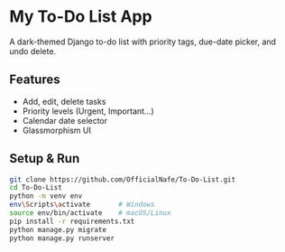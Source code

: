 # My To-Do List App

A dark-themed Django to-do list with priority tags, due-date picker, and undo delete.

## Features

- Add, edit, delete tasks  
- Priority levels (Urgent, Important…)  
- Calendar date selector  
- Glassmorphism UI

## Setup & Run

```bash
git clone https://github.com/OfficialNafe/To-Do-List.git
cd To-Do-List
python -m venv env
env\Scripts\activate       # Windows
source env/bin/activate    # macOS/Linux
pip install -r requirements.txt
python manage.py migrate
python manage.py runserver
